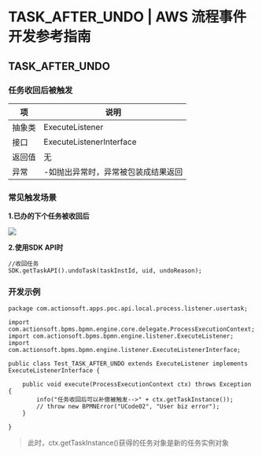 # TASK_AFTER_UNDO | AWS 流程事件开发参考指南

## TASK_AFTER_UNDO

### 任务收回后被触发

项 | 说明  
---|---  
抽象类 | ExecuteListener  
接口 | ExecuteListenerInterface  
返回值 | 无  
异常 | -如抛出异常时，异常被包装成结果返回  
  
### 常见触发场景

**1.已办的下个任务被收回后**

![](https://docs.awspaas.com/reference-guide/aws-paas-process-listener-reference-guide-vue/usertask_event/4.png)

**2.使用SDK API时**
    
    
    //收回任务
    SDK.getTaskAPI().undoTask(taskInstId, uid, undoReason);
    

### 开发示例
    
    
    package com.actionsoft.apps.poc.api.local.process.listener.usertask;
    
    import com.actionsoft.bpms.bpmn.engine.core.delegate.ProcessExecutionContext;
    import com.actionsoft.bpms.bpmn.engine.listener.ExecuteListener;
    import com.actionsoft.bpms.bpmn.engine.listener.ExecuteListenerInterface;
    
    public class Test_TASK_AFTER_UNDO extends ExecuteListener implements ExecuteListenerInterface {
    
        public void execute(ProcessExecutionContext ctx) throws Exception {
            info("任务收回后可以补偿被触发-->" + ctx.getTaskInstance());
            // throw new BPMNError("UCode02", "User biz error");
        }
    
    }
    

> 此时，ctx.getTaskInstance()获得的任务对象是新的任务实例对象
